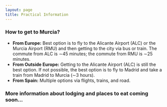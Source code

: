 ```yaml
---
layout: page
title: Practical Information
---
```


### How to get to Murcia?

- **From Europe:** Best option is to fly to the Alicante Airport (ALC) or the Murcia Airport (RMU) and then getting to the city via bus or train. The commute from ALC is ∼45 minutes; the commute from RMU is ∼25 minutes.
- **From Outside Europe:** Getting to the Alicante Airport (ALC) is still the best option. If not possible, the best option is to fly to Madrid and take a train from Madrid to Murcia (∼3 hours). 
- **From Spain:** Multiple options via flights, trains, and road.

### More information about lodging and places to eat coming soon...


